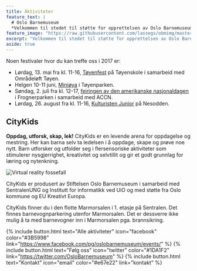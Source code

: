 ```yaml
---
title: Aktiviteter
feature_text: |
  # Oslo Barnemuseum
  *Velkommen til stedet til støtte for opprettelsen av Oslo Barnemuseum*
feature_image: "https://raw.githubusercontent.com/lassegs/obmimg/master/kart.jpg"
excerpt: "Velkommen til stedet til støtte for opprettelsen av Oslo Barnemuseum!"
aside: true
---
```


Noen festivaler hvor du kan treffe oss i 2017 er:

* Lørdag, 13. mai fra kl. 11-16, [Tøyenfest](https://www.facebook.com/events/1835766443377965/) på Tøyenskole i samarbeid med Områdeløft Tøyen.
 * Helgen 10-11 juni, [Miniøya](http://minioya.no/) i Tøyenparken.
 * Søndag, 2. juli fra kl. 12-17, [feiringen av den amerikanske nasjonaldagen](http://www.accn.no/) i Frognerparken i samarbeid med ACCN.
 * Lørdag, 26. august fra kl. 11-16, [Kulturisten Junior](http://www.kulturisten.no/kulturisten-junior/) på Nesodden.



## CityKids
**Oppdag, utforsk, skap, lek!** CityKids er en levende arena for oppdagelse og mestring. Her kan barna selv ta ledelsen i å oppdage, skape og prøve noe nytt. Barn utforsker og utfolder seg i flersensoriske aktiviteter som stimulerer nysgjerrighet, kreativitet og selvtillit og gir et godt grunnlag for læring og nytenkning.

![Virtual reality fossefall](https://scontent-arn2-1.xx.fbcdn.net/v/t1.0-9/18671186_1668867349808641_737370979294091042_n.jpg?oh=0b5d7effca700c5c674125354c869394&oe=59E73DAB)


CityKids er produsert av Stiftelsen Oslo Barnemuseum i samarbeid med SentralenUNG og Institutt for informatikk ved UiO og med støtte fra Oslo kommune og EU Kreativt Europa.

CityKids finner du i den flotte Marmorsalen i 1. etasje på Sentralen. Det finnes barnevognparkering utenfor Marmorsalen. Det er dessverre ikke mulig å ta med barnevogner inn i Marmorsalen pga. brannsikring.


{% include button.html text="Alle aktiviteter" icon="facebook" color="#3B5998" link="https://www.facebook.com/pg/oslobarnemuseum/events/" %} {% include button.html text="Følg oss" icon="twitter" color="#1DA1F2" link="https://twitter.com/OsloBarnemuseum" %} {% include button.html text="Kontakt" icon="email" color="#e67e22" link="kontakt" %}
